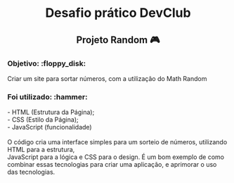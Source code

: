 <div align="center">
  <h1>Desafio prático DevClub</h1>
<h2>Projeto Random 🎮 </h2>
</div>
<h3>Objetivo: :floppy_disk: </h3>
<p>Criar um site para sortar números, com a utilização do Math Random<br>
<h3>Foi utilizado: :hammer: </h3>
- HTML (Estrutura da Página);<br>
- CSS (Estilo da Página);<br>
- JavaScript (funcionalidade)<br>
  <br>
O código cria uma interface simples para um sorteio de números,
utilizando HTML para a estrutura,<br> JavaScript para a lógica
e CSS para o design. É um bom exemplo de como combinar essas
tecnologias para criar uma aplicação, e aprimorar o uso das tecnologias.
